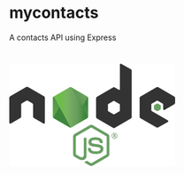 # mycontacts
A contacts API using Express

<h1 align="left">
    <img src=".github/images/2560px-Node.js_logo.svg.png" width="300px">
</h1>
